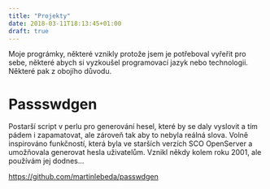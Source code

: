 ```yaml
---
title: "Projekty"
date: 2018-03-11T18:13:45+01:00
draft: true
---
```


Moje prográmky, některé vznikly protože jsem je potřeboval vyřeřit pro sebe,
některé abych si vyzkoušel programovací jazyk nebo technologii. Některé pak z
obojího důvodu.

# Passswdgen

Postarší script v perlu pro generování hesel, které by se daly vyslovit a tím
pádem i zapamatovat, ale zároveň tak aby to nebyla reálná slova.
Volně inspirováno funkčností, která byla ve starších verzích SCO OpenServer a
umožňovala generovat hesla uživatelům. Vznikl někdy kolem roku 2001, ale používám jej dodnes...

https://github.com/martinlebeda/passwdgen
